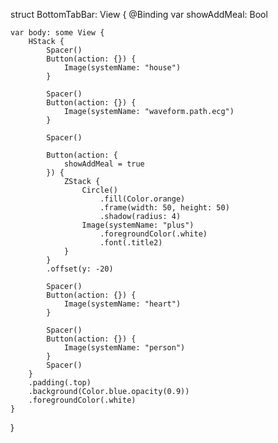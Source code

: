 struct BottomTabBar: View {
    @Binding var showAddMeal: Bool

    var body: some View {
        HStack {
            Spacer()
            Button(action: {}) {
                Image(systemName: "house")
            }

            Spacer()
            Button(action: {}) {
                Image(systemName: "waveform.path.ecg")
            }

            Spacer()

            Button(action: {
                showAddMeal = true
            }) {
                ZStack {
                    Circle()
                        .fill(Color.orange)
                        .frame(width: 50, height: 50)
                        .shadow(radius: 4)
                    Image(systemName: "plus")
                        .foregroundColor(.white)
                        .font(.title2)
                }
            }
            .offset(y: -20)

            Spacer()
            Button(action: {}) {
                Image(systemName: "heart")
            }

            Spacer()
            Button(action: {}) {
                Image(systemName: "person")
            }
            Spacer()
        }
        .padding(.top)
        .background(Color.blue.opacity(0.9))
        .foregroundColor(.white)
    }
}
